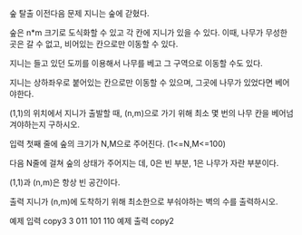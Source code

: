 숲 탈출
이전다음
문제
지니는 숲에 갇혔다.

숲은 n*m 크기로 도식화할 수 있고 각 칸에 지니가 있을 수 있다. 이때, 나무가 무성한 곳은 갈 수 없고, 비어있는 칸으로만 이동할 수 있다.

지니는 들고 있던 도끼를 이용해서 나무를 베고 그 구역으로 이동할 수도 있다.

지니는 상하좌우로 붙어있는 칸으로만 이동할 수 있으며, 그곳에 나무가 있었다면 베어야한다.

(1,1)의 위치에서 지니가 출발할 때, (n,m)으로 가기 위해 최소 몇 번의 나무 칸을 베어넘겨야하는지 구하시오.

입력
첫째 줄에 숲의 크기가 N,M으로 주어진다. (1<=N,M<=100)

다음 N줄에 걸쳐 숲의 상태가 주어지는 데, 0은 빈 부분, 1은 나무가 자란 부분이다.

(1,1)과 (n,m)은 항상 빈 공간이다.

출력
지니가 (n,m)에 도착하기 위해 최소한으로 부숴야하는 벽의 수를 출력하시오.

예제 입력
copy3 3
011
101
110
예제 출력
copy2